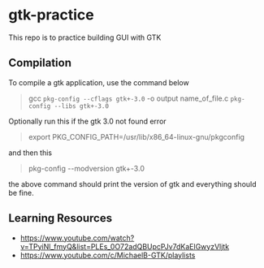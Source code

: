 # gtk-practice

This repo is to practice building GUI with GTK

## Compilation
To compile a gtk application, use the command below

> gcc `pkg-config --cflags gtk+-3.0` -o output name_of_file.c `pkg-config --libs gtk+-3.0`

Optionally run this if the gtk 3.0 not found error

> export PKG_CONFIG_PATH=/usr/lib/x86_64-linux-gnu/pkgconfig

and then this

> pkg-config --modversion gtk+-3.0

the above command should print the version of gtk and everything should be fine.


## Learning Resources
 - https://www.youtube.com/watch?v=TPyiNl_fmyQ&list=PLEs_0O72adQBUpcPJv7dKaElGwyzVljtk
 - https://www.youtube.com/c/MichaelB-GTK/playlists
 